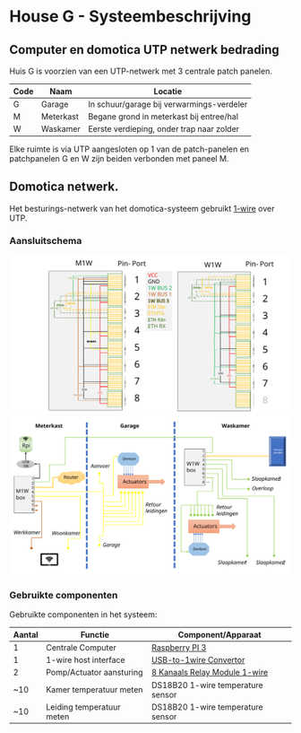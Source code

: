 # House G - Systeembeschrijving


## Computer en domotica UTP netwerk bedrading

Huis G is voorzien van een UTP-netwerk met 3 centrale patch panelen.

| Code | Naam      | Locatie |
| ---  | ---       | ---     |
| G    | Garage    | In schuur/garage bij verwarmings-verdeler |
| M    | Meterkast | Begane grond in meterkast bij entree/hal  |
| W    | Waskamer  | Eerste verdieping, onder trap naar zolder |

Elke ruimte is via UTP aangesloten op 1 van de patch-panelen en patchpanelen G en W zijn beiden verbonden met paneel M.


## Domotica netwerk.

Het besturings-netwerk van het domotica-systeem gebruikt [1-wire](https://en.wikipedia.org/wiki/1-Wire) over UTP.

### Aansluitschema

![alt text](1W_boxes.svg "")
![alt text](Layout_1W_network.svg "")

### Gebruikte componenten

Gebruikte componenten in het systeem:

| Aantal | Functie                    | Component/Apparaat |
| ---    |  ---                       |  ---               | 
|      1 | Centrale Computer          | [Raspberry PI 3](https://www.raspberrypi.org/) |
|      1 | 1-wire host interface      | [USB-to-1wire Convertor](http://denkovi.com/usb-to-one-wire-interface-adaptor-converter-thermometer) |
|      2 | Pomp/Actuator aansturing   | [8 Kanaals Relay Module 1-wire](http://denkovi.com/1-wire-eight-channel-relay-module-for-home-automation-with-din-box) |
|    ~10 | Kamer temperatuur meten    | DS18B20 1-wire temperature sensor |
|    ~10 | Leiding temperatuur meten  | DS18B20 1-wire temperature sensor |
